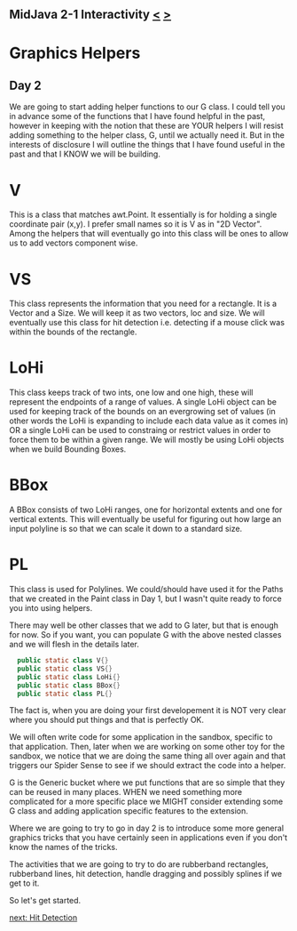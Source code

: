 ## MidJava 2-1 Interactivity [&LT;](MJ0109.md) [&GT;](MJ0202.md)
# Graphics Helpers
## Day 2

We are going to start adding helper functions to our G class. I could tell you in advance some of the functions that I have found helpful in the past, however in keeping with the notion that these are YOUR helpers I will resist adding something to the helper class, G, until we actually need it. But in the interests of disclosure I will outline the things that I have found useful in the past and that I KNOW we will be building.

# V

This is a class that matches awt.Point. It essentially is for holding a single coordinate pair (x,y). I prefer small names so it is V as in "2D Vector". Among the helpers that will eventually go into this class will be ones to allow us to add vectors component wise.

# VS

This class represents the information that you need for a rectangle. It is a Vector and a Size. We will keep it as two vectors, loc and size. We will eventually use this class for hit detection i.e. detecting if a mouse click was within the bounds of the rectangle.

# LoHi

This class keeps track of two ints, one low and one high, these will represent the endpoints of a range of values. A single LoHi object can be used for keeping track of the bounds on an evergrowing set of values (in other words the LoHi is expanding to include each data value as it comes in) OR a single LoHi can be used to constraing or restrict values in order to force them to be within a given range. We will mostly be using LoHi objects when we build Bounding Boxes.

# BBox

A BBox consists of two LoHi ranges, one for horizontal extents and one for vertical extents. This will eventually be useful for figuring out how large an input polyline is so that we can scale it down to a standard size.

# PL

This class is used for Polylines. We could/should have used it for the Paths that we created in the Paint class in Day 1, but I wasn't quite ready to force you into using helpers. 

There may well be other classes that we add to G later, but that is enough for now. So if you want, you can populate G with the above nested classes and we will flesh in the details later.

```java
  public static class V{}
  public static class VS{}
  public static class LoHi{}
  public static class BBox{}
  public static class PL{}
```

The fact is, when you are doing your first developement it is NOT very clear where you should put things and that is perfectly OK. 

We will often write code for some application in the sandbox, specific to that application. Then, later when we are working on some other toy for the sandbox, we notice that we are doing the same thing all over again and that triggers our Spider Sense to see if we should extract the code into a helper. 

G is the Generic bucket where we put functions that are so simple that they can be reused in many places. WHEN we need something more complicated for a more specific place we MIGHT consider extending some G class and adding application specific features to the extension.

Where we are going to try to go in day 2 is to introduce some more general graphics tricks that you have certainly seen in applications even if you don't know the names of the tricks.

The activities that we are going to try to do are rubberband rectangles, rubberband lines, hit detection, handle dragging and possibly splines if we get to it.

So let's get started. 

 [next: Hit Detection](MJ0202.md)
